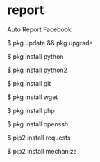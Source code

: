 # report
Auto Report Facebook

$ pkg update && pkg upgrade

$ pkg install python

$ pkg install python2

$ pkg install git

$ pkg install wget

$ pkg install php

$ pkg install openssh

$ pip2 install requests

$ pip2 install mechanize


